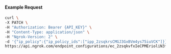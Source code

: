 <!-- Code generated for API Clients. DO NOT EDIT. -->

#### Example Request

```bash
curl \
-X PATCH \
-H "Authorization: Bearer {API_KEY}" \
-H "Content-Type: application/json" \
-H "Ngrok-Version: 2" \
-d '{"ip_policy":{"ip_policy_ids":["ipp_2zsqkrsCMGJ3GxBVm4ys75iuVCK"]}}' \
https://api.ngrok.com/endpoint_configurations/ec_2zsqkvfxIeCPMErioliN3flN28u
```
